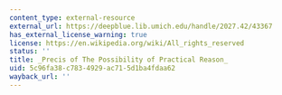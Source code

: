 ```yaml
---
content_type: external-resource
external_url: https://deepblue.lib.umich.edu/handle/2027.42/43367
has_external_license_warning: true
license: https://en.wikipedia.org/wiki/All_rights_reserved
status: ''
title: _Precis of The Possibility of Practical Reason_
uid: 5c96fa38-c783-4929-ac71-5d1ba4fdaa62
wayback_url: ''
---
```

